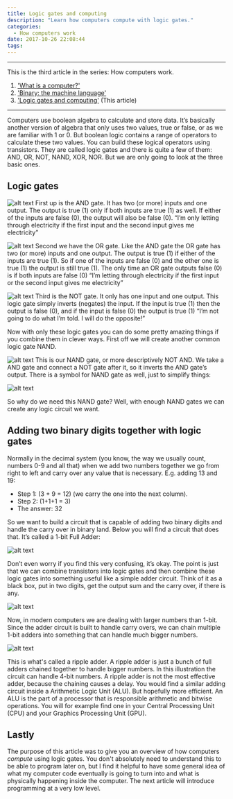 ```yaml
---
title: Logic gates and computing
description: "Learn how computers compute with logic gates."
categories:
  - How computers work
date: 2017-10-26 22:08:44
tags:
---
```


***
This is the third article in the series: How computers work.
1. ['What is a computer?'](/how-computers-work/what-is-a-computer)
2. ['Binary: the machine language'](/how-computers-work/binary-the-machine-language)
3. ['Logic gates and computing'](/how-computers-work/logic-gates-and-computing) (This article)
***

<!-- block -->
Computers use boolean algebra to calculate and store data. It’s basically another version of algebra that only uses two values, true or false, or as we are familiar with 1 or 0. But boolean logic contains a range of operators to calculate these two values. You can build these logical operators using transistors. They are called logic gates and there is quite a few of them: AND, OR, NOT, NAND, XOR, NOR. But we are only going to look at the three basic ones.
<!-- block -->

## Logic gates

![alt text](/images/AND.png "AND gate")
First up is the AND gate. It has two (or more) inputs and one output. The output is true (1) only if both inputs are true (1) as well. If either of the inputs are false (0), the output will also be false (0). 
“I’m only letting through electricity if the first input and the second input gives me electricity”

![alt text](/images/OR.png "OR gate")
Second we have the OR gate. Like the AND gate the OR gate has two (or more) inputs and one output. The output is true (1) if either of the inputs are true (1). So if one of the inputs are false (0) and the other one is true (1) the output is still true (1). The only time an OR gate outputs false (0) is if both inputs are false (0)
“I’m letting through electricity if the first input or the second input gives me electricity”

![alt text](/images/NOT.png "NOT gate")
Third is the NOT gate. It only has one input and one output. This logic gate simply inverts (negates) the input. If the input is true (1) then the output is false (0), and if the input is false (0) the output is true (1)
“I’m not going to do what I’m told. I will do the opposite!”


Now with only these logic gates you can do some pretty amazing things if you combine them in clever ways. First off we will create another common logic gate NAND. 

![alt text](/images/NAND-diagram.png "NAND gate diagram")
This is our NAND gate, or more descriptively NOT AND. We take a AND gate and connect a NOT gate after it, so it inverts the AND gate’s output. There is a symbol for NAND gate as well, just to simplify things:

![alt text](/images/NAND.png "NAND gate")

So why do we need this NAND gate? Well, with enough NAND gates we can create any logic circuit we want.

## Adding two binary digits together with logic gates
Normally in the decimal system (you know, the way we usually count, numbers 0-9 and all that) when we add two numbers together we go from right to left and carry over any value that is necessary. E.g. adding 13 and 19:
- Step 1: (3 + 9 = 12) (we carry the one into the next column).
- Step 2: (1+1+1 = 3)
- The answer: 32

So we want to build a circuit that is capable of adding two binary digits and handle the carry over in binary land. Below you will find a circuit that does that. It’s called a 1-bit Full Adder:

![alt text](/images/full-adder-diagram.png "Full adder diagram")

Don’t even worry if you find this very confusing, it’s okay. The point is just that we can combine transistors into logic gates and then combine these logic gates into something useful like a simple adder circuit. Think of it as a black box, put in two digits, get the output sum and the carry over, if there is any. 

![alt text](/images/full-adder-simple.png "Full adder")

Now, in modern computers we are dealing with larger numbers than 1-bit. Since the adder circuit is built to handle carry overs, we can chain multiple 1-bit adders into something that can handle much bigger numbers.

![alt text](/images/ripple-adder.png "Ripple adder")

This is what's called a ripple adder. A ripple adder is just a bunch of full adders chained together to handle bigger numbers. In this illustration the circuit can handle 4-bit numbers. A ripple adder is not the most effective adder, because the chaining causes a delay. You would find a similar adding circuit inside a Arithmetic Logic Unit (ALU). But hopefully more efficient. An ALU is the part of a processor that is responsible arithmetic and bitwise operations. You will for example find one in your Central Processing Unit (CPU) and your Graphics Processing Unit (GPU). 

## Lastly

The purpose of this article was to give you an overview of how computers *compute* using logic gates. You don't absolutely need to understand this to be able to program later on, but I find it helpful to have some general idea of what my computer code eventually is going to turn into and what is physically happening inside the computer. The next article will introduce programming at a very low level.